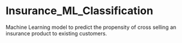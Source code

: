 # Insurance_ML_Classification
Machine Learning model to predict the propensity of cross selling an insurance product to existing customers.
